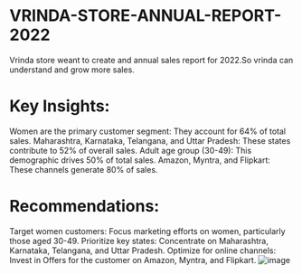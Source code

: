 # VRINDA-STORE-ANNUAL-REPORT-2022
Vrinda store weant to create and annual sales report for 2022.So vrinda can understand and grow more sales.
# Key Insights:
Women are the primary customer segment: They account for 64% of total sales.
Maharashtra, Karnataka, Telangana, and Uttar Pradesh: These states contribute to 52% of overall sales.
Adult age group (30-49): This demographic drives 50% of total sales.
Amazon, Myntra, and Flipkart: These channels generate 80% of sales.
# Recommendations:
Target women customers: Focus marketing efforts on women, particularly those aged 30-49.
Prioritize key states: Concentrate on Maharashtra, Karnataka, Telangana, and Uttar Pradesh.
Optimize for online channels: Invest in Offers for  the customer on Amazon, Myntra, and Flipkart.
![image](https://github.com/user-attachments/assets/a32f0835-b0ad-4fc9-a81f-e6976f86a8c7)

